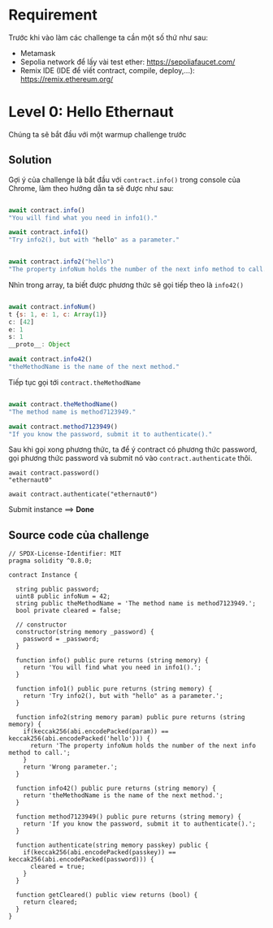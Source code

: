 # Requirement



Trước khi vào làm các challenge ta cần một số thứ như sau:
- Metamask
- Sepolia network để lấy vài test ether: https://sepoliafaucet.com/
- Remix IDE (IDE để viết contract, compile, deploy,...): https://remix.ethereum.org/

# Level 0: Hello Ethernaut
Chúng ta sẽ bắt đầu với một warmup challenge trước
## Solution

Gợi ý của challenge là bắt đầu với ```contract.info()``` trong console của Chrome, làm theo hướng dẫn ta sẽ được như sau:

```javascript

await contract.info()
"You will find what you need in info1()."

```
```javascript
await contract.info1()
"Try info2(), but with "hello" as a parameter."
```
```javascript

await contract.info2("hello")
"The property infoNum holds the number of the next info method to call."
```
Nhìn trong array, ta biết được phương thức sẽ gọi tiếp theo là ``info42()``
```javascript

await contract.infoNum()
t {s: 1, e: 1, c: Array(1)}
c: [42]
e: 1
s: 1
__proto__: Object
```

```javascript
await contract.info42()
"theMethodName is the name of the next method."
```
Tiếp tục gọi tới ```contract.theMethodName```
```javascript

await contract.theMethodName()
"The method name is method7123949."
```


```javascript
await contract.method7123949()
"If you know the password, submit it to authenticate()."
```

Sau khi gọi xong phương thức, ta để ý contract có phương thức password, gọi phương thức password và submit nó vào ```contract.authenticate``` thôi.

```
await contract.password()
"ethernaut0"
```
```
await contract.authenticate("ethernaut0")
```
Submit instance ==> **Done**

## Source code của challenge
```solidity
// SPDX-License-Identifier: MIT
pragma solidity ^0.8.0;

contract Instance {

  string public password;
  uint8 public infoNum = 42;
  string public theMethodName = 'The method name is method7123949.';
  bool private cleared = false;

  // constructor
  constructor(string memory _password) {
    password = _password;
  }

  function info() public pure returns (string memory) {
    return 'You will find what you need in info1().';
  }

  function info1() public pure returns (string memory) {
    return 'Try info2(), but with "hello" as a parameter.';
  }

  function info2(string memory param) public pure returns (string memory) {
    if(keccak256(abi.encodePacked(param)) == keccak256(abi.encodePacked('hello'))) {
      return 'The property infoNum holds the number of the next info method to call.';
    }
    return 'Wrong parameter.';
  }

  function info42() public pure returns (string memory) {
    return 'theMethodName is the name of the next method.';
  }

  function method7123949() public pure returns (string memory) {
    return 'If you know the password, submit it to authenticate().';
  }

  function authenticate(string memory passkey) public {
    if(keccak256(abi.encodePacked(passkey)) == keccak256(abi.encodePacked(password))) {
      cleared = true;
    }
  }

  function getCleared() public view returns (bool) {
    return cleared;
  }
}
```

